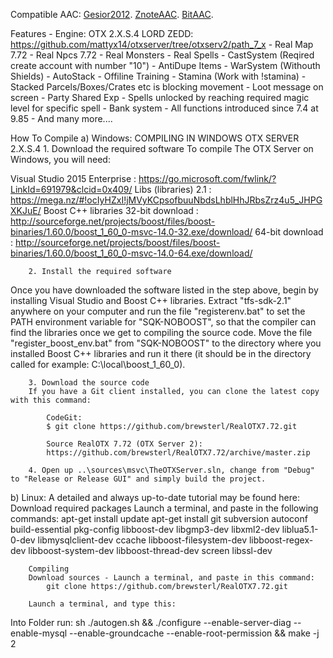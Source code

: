 Compatible AAC:
[Gesior2012](https://github.com/gesior/Gesior2012/tree/TFS-0.4_rev_3703%2B).
[ZnoteAAC](https://github.com/Znote/ZnoteAAC).
[BitAAC](https://github.com/bitaac/bitaac).

Features
    - Engine: OTX 2.X.S.4 LORD ZEDD: https://github.com/mattyx14/otxserver/tree/otxserv2/path_7_x
    - Real Map 7.72
    - Real Npcs 7.72
    - Real Monsters
    - Real Spells
    - CastSystem (Reqired create account with number "10")
    - AntiDupe Items
    - WarSystem (Withouth Shields)
    - AutoStack
    - Offiline Training
    - Stamina (Work with !stamina)
    - Stacked Parcels/Boxes/Crates etc is blocking movement
    - Loot message on screen
    - Party Shared Exp
    - Spells unlocked by reaching required magic level for specific spell
    - Bank system
    - All functions introduced since 7.4 at 9.85 - And many more....

How To Compile
a) Windows:
	COMPILING IN WINDOWS OTX SERVER 2.X.S.4
        1. Download the required software
        To compile The OTX Server on Windows, you will need:

Visual Studio 2015 Enterprise : https://go.microsoft.com/fwlink/?LinkId=691979&clcid=0x409/
Libs (libraries) 2.1 : https://mega.nz/#!ocIyHZxI!jMVyKCpsofbuuNbdsLhblHhJRbsZrz4u5_JHPGXKJuE/
Boost C++ libraries
    32-bit download : http://sourceforge.net/projects/boost/files/boost-binaries/1.60.0/boost_1_60_0-msvc-14.0-32.exe/download/
    64-bit download : http://sourceforge.net/projects/boost/files/boost-binaries/1.60.0/boost_1_60_0-msvc-14.0-64.exe/download/

        2. Install the required software
Once you have downloaded the software listed in the step above, begin by installing Visual Studio and Boost C++ libraries. Extract "tfs-sdk-2.1" anywhere on your computer and run the file "registerenv.bat" to set the PATH environment variable for "SQK-NOBOOST", so that the compiler can find the libraries once we get to compiling the source code. Move the file "register_boost_env.bat" from "SQK-NOBOOST" to the directory where you installed Boost C++ libraries and run it there (it should be in the directory called for example: C:\local\boost_1_60_0).

        3. Download the source code
        If you have a Git client installed, you can clone the latest copy with this command:

            CodeGit:
            $ git clone https://github.com/brewsterl/RealOTX7.72.git
			
            Source RealOTX 7.72 (OTX Server 2):
            https://github.com/brewsterl/RealOTX7.72/archive/master.zip

        4. Open up ..\sources\msvc\TheOTXServer.sln, change from "Debug" to "Release or Release GUI" and simply build the project.

b) Linux:
A detailed and always up-to-date tutorial may be found here:
	Download required packages
        Launch a terminal, and paste in the following commands:
            apt-get install update
            apt-get install git subversion autoconf build-essential pkg-config libboost-dev libgmp3-dev libxml2-dev liblua5.1-0-dev libmysqlclient-dev ccache libboost-filesystem-dev libboost-regex-dev libboost-system-dev libboost-thread-dev screen libssl-dev

        Compiling
        Download sources - Launch a terminal, and paste in this command:
            git clone https://github.com/brewsterl/RealOTX7.72.git

        Launch a terminal, and type this:
Into Folder run:
sh ./autogen.sh && ./configure --enable-server-diag --enable-mysql --enable-groundcache --enable-root-permission && make -j 2